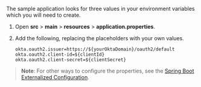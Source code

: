 The sample application looks for three values in your environment variables which you will need to create.

1. Open **src** > **main** > **resources** > **application.properties**.
1. Add the following, replacing the placeholders with your own values.

   ```properties
   okta.oauth2.issuer=https://${yourOktaDomain}/oauth2/default
   okta.oauth2.client-id=${clientId}
   okta.oauth2.client-secret=${clientSecret}
   ```

> **Note**: For other ways to configure the properties, see the [Spring Boot Externalized Configuration](https://docs.spring.io/spring-boot/docs/current/reference/html/features.html#features.external-config).

